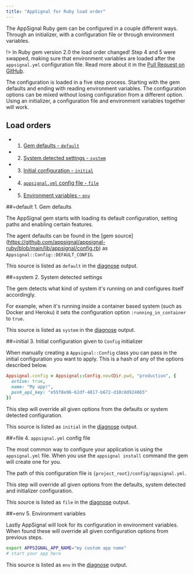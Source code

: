 ```yaml
---
title: "AppSignal for Ruby load order"
---
```


The AppSignal Ruby gem can be configured in a couple different ways. Through an
initializer, with a configuration file or through environment variables.

!> In Ruby gem version 2.0 the load order changed! Step 4 and 5 were swapped,
   making sure that environment variables are loaded after the `appsignal.yml`
   configuration file. Read more about it in the [Pull Request on
   GitHub](https://github.com/appsignal/appsignal-ruby/pull/180).

The configuration is loaded in a five step process. Starting with the gem
defaults and ending with reading environment variables. The configuration
options can be mixed without losing configuration from a different option.
Using an initializer, a configuration file and environment variables together
will work.

## Load orders

- 1. [Gem defaults - `default`](#default)
- 2. [System detected settings - `system`](#system)
- 3. [Initial configuration - `initial`](#initial)
- 4. [`appsignal.yml` config file - `file`](#file)
- 5. [Environment variables - `env`](#env)

##=default 1. Gem defaults

The AppSignal gem starts with loading its default configuration, setting paths
and enabling certain features.

The agent defaults can be found in the [gem source]
(https://github.com/appsignal/appsignal-ruby/blob/main/lib/appsignal/config.rb)
as `Appsignal::Config::DEFAULT_CONFIG`.

This source is listed as `default` in the [diagnose](/ruby/command-line/diagnose.html) output.

##=system 2. System detected settings

The gem detects what kind of system it's running on and configures itself
accordingly.

For example, when it's running inside a container based system (such as Docker
and Heroku) it sets the configuration option `:running_in_container` to `true`.

This source is listed as `system` in the [diagnose](/ruby/command-line/diagnose.html) output.

##=initial 3. Initial configuration given to `Config` initializer

When manually creating a `Appsignal::Config` class you can pass in the
initial configuration you want to apply. This is a hash of any of the
options described below.

```ruby
Appsignal.config = Appsignal::Config.new(Dir.pwd, "production", {
  active: true,
  name: "My app!",
  push_api_key: "e55f8e96-62df-4817-b672-d10c8d924065"
})
```

This step will override all given options from the defaults or system
detected configuration.

This source is listed as `initial` in the [diagnose](/ruby/command-line/diagnose.html) output.

##=file 4. `appsignal.yml` config file

The most common way to configure your application is using the `appsignal.yml`
file. When you use the `appsignal install` command the gem will create one for
you.

The path of this configuration file is `{project_root}/config/appsignal.yml`.

This step will override all given options from the defaults, system
detected and initializer configuration.

This source is listed as `file` in the [diagnose](/ruby/command-line/diagnose.html) output.

##=env 5. Environment variables

Lastly AppSignal will look for its configuration in environment variables.
When found these will override all given configuration options from
previous steps.

```bash
export APPSIGNAL_APP_NAME="my custom app name"
# start your app here
```

This source is listed as `env` in the [diagnose](/ruby/command-line/diagnose.html) output.
